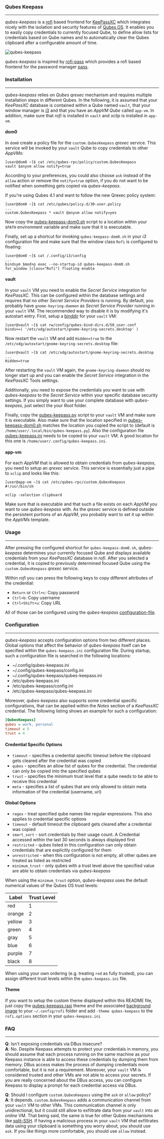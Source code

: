 ### Qubes Keepass

----

*qubes-keepass* is a [rofi](https://github.com/davatorium/rofi) based frontend for [KeePassXC](https://keepassxc.org/)
which integrates nicely with the isolation and security features of [Qubes OS](https://www.qubes-os.org/). It enables you
to easily copy credentials to currently focused Qube, to define allow lists for credentials based on Qube names and to
automatically clear the Qubes clipboard after a configurable amount of time.

![qubes-keepass](https://user-images.githubusercontent.com/49147108/206440037-cf2108f8-8033-4574-bdbe-88f7943c1457.png)

*qubes-keepass* is inspired by [rofi-pass](https://github.com/carnager/rofi-pass) which provides a rofi based frontend
for the password manager [pass](https://www.passwordstore.org/).


### Installation

----

*qubes-keepass* relies on *Qubes qrexec* mechanism and requires multiple installation steps in different Qubes. In the
following, it is assumed that your *KeePassXC* database is contained within a Qube named `vault`, that your window manager
is [i3](https://www.qubes-os.org/doc/i3/) and that you have an *AppVM Qube* called `app-vm`. In addition, make sure that
*rofi* is installed in `vault` and *xclip* is installed in `app-vm`.


#### dom0

In `dom0` create a policy file for the `custom.QubesKeepass` *qrexec* service. This service will be invoked by your `vault`
Qube to copy credentials to other *AppVMs*:

```console
[user@dom0 ~]$ cat /etc/qubes-rpc/policy/custom.QubesKeepass
vault $anyvm allow notify=true
```

According to your preferences, you could also choose `ask` instead of the `allow` action or remove the `notify=true` option,
if you do not want to be notified when something gets copied via *qubes-keepass*.

If you're using Qubes 4.1 and want to follow the new Qrexec policy system:

```console
[user@dom0 ~]$ cat /etc/qubes/policy.d/30-user.policy
...
custom.QubesKeepass * vault @anyvm allow notify=yes
```

Now copy the [qubes-keepass-dom0.sh](./qubes-keepass-dom0.sh) script to a location within your `$PATH` environment variable
and make sure that it is executable.

Finally, set up a shortcut for invoking `qubes-keepass-dom0.sh` in your *i3* configuration file and make sure that
the window class `Rofi` is configured to floating:

```console
[user@dom0 ~]$ cat /.config/i3/config
...
bindsym $mod+p exec --no-startup-id qubes-keepass-dom0.sh
for_window [class="Rofi"] floating enable
```


#### vault

In your `vault` VM you need to enable the *Secret Service* integration for *KeePassXC*. This can be configured within
the database settings and requires that no other *Secret Service Providers* is running. By default, you probably have
`gnome-keyring-daemon` as *Secret Service Provider* running in your `vault` VM. The recommended way to disable it is
by modifying it's autostart entry. First, setup a [binddir](https://www.qubes-os.org/doc/bind-dirs/) for your `vault` VM:

```console
[user@vault ~]$ cat rw/config/qubes-bind-dirs.d/50_user.conf
binds+=( '/etc/xdg/autostart/gnome-keyring-secrets.desktop' )
```

Now restart the `vault` VM and add `Hidden=true` to the `/etc/xdg/autostart/gnome-keyring-secrets.desktop` file:

```console
[user@vault ~]$ cat /etc/xdg/autostart/gnome-keyring-secrets.desktop
...
Hidden=true
```

After restarting the `vault` VM again, the `gnome-keyring-daemon` should no longer start up and you can enable the *Secret
Service* integration in the *KeePassXC* Tools settings.

Additionally, you need to expose the credentials you want to use with *qubes-keepass* to the *Secret Service* within your
specific database security settings. If you simply want to use your complete database with *qubes-keepass*, just select the your
*Root* folder.

Finally, copy the [qubes-keepass.py](./qubes-keepass.py) script to your `vault` VM and make sure it is executable. Also make
sure that the location specified in [qubes-keepass-dom0.sh](./qubes-keepass-dom0.sh) matches the location you copied the script
to (default is `/home/user/.local/bin/qubes-keepass.py`). Also the configuration file [qubes-keepass.ini](./qubes-keepass.ini)
needs to be copied to your `vault` VM. A good location for this one is `/home/user/.config/qubes-keepass.ini`.


#### app-vm

For each *AppVM* that is allowed to obtain credentials from *qubes-keepass*, you need to setup an *qrexec* service. This service
is essentially just a pipe to `xclip` and looks like this:

```console
[user@app-vm ~]$ cat /etc/qubes-rpc/custom.QubesKeepass
#!/usr/bin/sh

xclip -selection clipboard
```

Make sure that is executable and that such a file exists on each *AppVM* you want to use *qubes-keepass* with. As the *qrexec*
service is defined outside the persistent portions of an *AppVM*, you probably want to set it up within the *AppVMs* template.


### Usage

----

After pressing the configured shortcut for `qubes-keepass-dom0.sh`, *qubes-keepass* determines your currently focused Qube
and displays available credentials from your *KeePassXC* database in *rofi*. After you selected a credential, it is copied
to previously determined focused Qube using the `custom.QubesKeepass` *qrexec* service.

Within *rofi* you can press the following keys to copy different attributes of the credential:

* `Return` or `Ctrl+c`: Copy password
* `Ctrl+b`: Copy username
* `Ctrl+Shift+u`: Copy URL

All of those can be configured using the *qubes-keepass* [configuration-file](/qubes-keepass.ini).


### Configuration

----

*qubes-keepass* accepts configuration options from two different places. Global options that affect the behavior of *qubes-keepass*
itself can be specified within the `qubes-keepass.ini` configuration file. During startup, such a configuration file is searched in
the following locations:

* ~/.config/qubes-keepass.ini
* ~/.config/qubes-keepass/config.ini
* ~/.config/qubes-keepass/qubes-keepass.ini
* /etc/qubes-keepass.ini
* /etc/qubes-keepass/config.ini
* /etc/qubes-keepass/qubes-keepass.ini

Moreover, *qubes-keepass* also supports some credential specific configurations, that can be applied within the *Notes* section
of a *KeePassXC* credential. The following listing shows an example for such a configuration:

```ini
[QubesKeepass]
qubes = work, personal
timeout = 5
trust = 4
```

#### Credential Specific Options

* `timeout` - specifies a credential specific timeout before the clipboard gets cleared after the credential was copied
* `qubes` - specifies an allow list of qubes for the credential. The credential can only be copied into the specified qubes
* `trust` - specifies the minimum trust level that a qube needs to be able to receive this credential
* `meta` - specifies a list of qubes that are only allowed to obtain meta information of the credential (username, url)


#### Global Options

* `regex` - treat specified qube names like regular expressions. This also applies to credential specific options
* `timeout` - default timeout the clipboard gets cleared after a credential was copied
* `smart_sort` - sort credentials by their usage count. A Credential accessed within the last 30 seconds is always displayed first
* `restricted` - qubes listed in this configuration can only obtain credentials that are explicitly configured for them
* `unrestricted` - when this configuration is not empty, all other qubes are treated as listed as restricted
* `minimum_trust` - only qubes with a trust level above the specified value are able to obtain credentials via *qubes-keepass*

When using the `minimum_trust` option, *qubes-keepass* uses the default numerical values of the Qubes OS trust levels:

| Label  | Trust Level |
| ------ | ----------- |
| red    | 1           |
| orange | 2           |
| yellow | 3           |
| green  | 4           |
| gray   | 5           |
| blue   | 6           |
| purple | 7           |
| black  | 8           |

When using your own ordering (e.g. treating `red` as fully trusted), you can assign different trust levels within the
`qubes-keepass.ini` file.

#### Theme

If you want to setup the custom theme displayed within this README file, just copy the [qubes-keepass.rasi](/theme/qubes-keepass.rasi) theme
and the associated [background image](/theme/background.png) to your `~/.config/rofi` folder and add `-theme qubes-keepass` to the `rofi.options`
section in your `qubes-keepass.ini`


### FAQ

----

**Q**: Isn't exposing credentials via DBus insecure?\
**A**: No. Despite Keepass attempts to protect your credentials in memory, you should assume that each process running on the same machine
as your Keepass instance is able to access these credentials by dumping them from memory. DBus access makes the process of dumping credentials
more comfortable, but it is not a requirement. Moreover, your `vault` VM is considered trusted and other VMs are not able to access your secrets.
If you are really concerned about the DBus access, you can configure Keepass to display a prompt for each credential access via DBus.

**Q**: Should I configure `custom.QubesKeepass` using the `ask` or `allow` policy?\
**A**: It depends. `custom.QubesKeepass` adds a communication channel from your `vault` VM to other VMs. This communication channel is only unidirectional,
but it could still allow to exfiltrate data from your `vault` into an *online* VM. That being said, the same is true for other Qubes mechanisms like
[split-SSH](https://github.com/Qubes-Community/Contents/blob/master/docs/configuration/split-ssh.md). If having a malicious process in your `vault` VM that
exfiltrates data using your clipboard is something you worry about, you should use `ask`. If you like things more comfortable, you should use `allow` instead.
